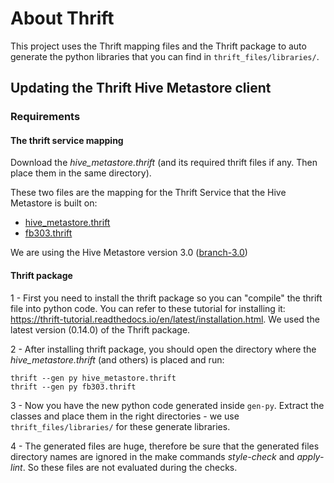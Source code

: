 # About Thrift

This project uses the Thrift mapping files and the Thrift package to auto 
generate the python libraries that you can find in `thrift_files/libraries/`.

## Updating the Thrift Hive Metastore client

### Requirements

#### The thrift service mapping 
Download the _hive_metastore.thrift_ (and its required thrift files if any. 
Then place them in the same directory).

These two files are the mapping for the Thrift Service that the Hive Metastore is built on: 
- [hive_metastore.thrift](https://github.com/apache/hive/blob/branch-3.0/standalone-metastore/src/main/thrift/hive_metastore.thrift)
- [fb303.thrift](https://github.com/apache/thrift/blob/master/contrib/fb303/if/fb303.thrift)

We are using the Hive Metastore version 3.0 ([branch-3.0](https://github.com/apache/hive/tree/branch-3.0/standalone-metastore))

#### Thrift package
 
1 - First you need to install the thrift package so you can "compile" the thrift file into python code. 
You can refer to these tutorial for installing it: https://thrift-tutorial.readthedocs.io/en/latest/installation.html. 
We used the latest version (0.14.0) of the Thrift package.

2 - After installing thrift package, you should open the directory where the _hive_metastore.thrift_ (and others) is 
placed and run:
```shell
thrift --gen py hive_metastore.thrift
thrift --gen py fb303.thrift
```

3 - Now you have the new python code generated inside `gen-py`. Extract the classes and place them in the right 
directories - we use `thrift_files/libraries/` for these generate libraries.

4 - The generated files are huge, therefore be sure that the generated files directory names are ignored in the make 
commands _style-check_ and _apply-lint_. So these files are not evaluated during the checks.